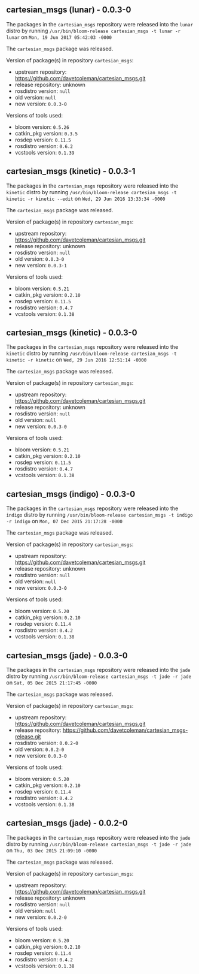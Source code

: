 ## cartesian_msgs (lunar) - 0.0.3-0

The packages in the `cartesian_msgs` repository were released into the `lunar` distro by running `/usr/bin/bloom-release cartesian_msgs -t lunar -r lunar` on `Mon, 19 Jun 2017 05:42:03 -0000`

The `cartesian_msgs` package was released.

Version of package(s) in repository `cartesian_msgs`:

- upstream repository: https://github.com/davetcoleman/cartesian_msgs.git
- release repository: unknown
- rosdistro version: `null`
- old version: `null`
- new version: `0.0.3-0`

Versions of tools used:

- bloom version: `0.5.26`
- catkin_pkg version: `0.3.5`
- rosdep version: `0.11.5`
- rosdistro version: `0.6.2`
- vcstools version: `0.1.39`


## cartesian_msgs (kinetic) - 0.0.3-1

The packages in the `cartesian_msgs` repository were released into the `kinetic` distro by running `/usr/bin/bloom-release cartesian_msgs -t kinetic -r kinetic --edit` on `Wed, 29 Jun 2016 13:33:34 -0000`

The `cartesian_msgs` package was released.

Version of package(s) in repository `cartesian_msgs`:

- upstream repository: https://github.com/davetcoleman/cartesian_msgs.git
- release repository: unknown
- rosdistro version: `null`
- old version: `0.0.3-0`
- new version: `0.0.3-1`

Versions of tools used:

- bloom version: `0.5.21`
- catkin_pkg version: `0.2.10`
- rosdep version: `0.11.5`
- rosdistro version: `0.4.7`
- vcstools version: `0.1.38`


## cartesian_msgs (kinetic) - 0.0.3-0

The packages in the `cartesian_msgs` repository were released into the `kinetic` distro by running `/usr/bin/bloom-release cartesian_msgs -t kinetic -r kinetic` on `Wed, 29 Jun 2016 12:51:14 -0000`

The `cartesian_msgs` package was released.

Version of package(s) in repository `cartesian_msgs`:

- upstream repository: https://github.com/davetcoleman/cartesian_msgs.git
- release repository: unknown
- rosdistro version: `null`
- old version: `null`
- new version: `0.0.3-0`

Versions of tools used:

- bloom version: `0.5.21`
- catkin_pkg version: `0.2.10`
- rosdep version: `0.11.5`
- rosdistro version: `0.4.7`
- vcstools version: `0.1.38`


## cartesian_msgs (indigo) - 0.0.3-0

The packages in the `cartesian_msgs` repository were released into the `indigo` distro by running `/usr/bin/bloom-release cartesian_msgs -t indigo -r indigo` on `Mon, 07 Dec 2015 21:17:28 -0000`

The `cartesian_msgs` package was released.

Version of package(s) in repository `cartesian_msgs`:
- upstream repository: https://github.com/davetcoleman/cartesian_msgs.git
- release repository: unknown
- rosdistro version: `null`
- old version: `null`
- new version: `0.0.3-0`

Versions of tools used:
- bloom version: `0.5.20`
- catkin_pkg version: `0.2.10`
- rosdep version: `0.11.4`
- rosdistro version: `0.4.2`
- vcstools version: `0.1.38`


## cartesian_msgs (jade) - 0.0.3-0

The packages in the `cartesian_msgs` repository were released into the `jade` distro by running `/usr/bin/bloom-release cartesian_msgs -t jade -r jade` on `Sat, 05 Dec 2015 21:17:45 -0000`

The `cartesian_msgs` package was released.

Version of package(s) in repository `cartesian_msgs`:
- upstream repository: https://github.com/davetcoleman/cartesian_msgs.git
- release repository: https://github.com/davetcoleman/cartesian_msgs-release.git
- rosdistro version: `0.0.2-0`
- old version: `0.0.2-0`
- new version: `0.0.3-0`

Versions of tools used:
- bloom version: `0.5.20`
- catkin_pkg version: `0.2.10`
- rosdep version: `0.11.4`
- rosdistro version: `0.4.2`
- vcstools version: `0.1.38`


## cartesian_msgs (jade) - 0.0.2-0

The packages in the `cartesian_msgs` repository were released into the `jade` distro by running `/usr/bin/bloom-release cartesian_msgs -t jade -r jade` on `Thu, 03 Dec 2015 21:09:10 -0000`

The `cartesian_msgs` package was released.

Version of package(s) in repository `cartesian_msgs`:
- upstream repository: https://github.com/davetcoleman/cartesian_msgs.git
- release repository: unknown
- rosdistro version: `null`
- old version: `null`
- new version: `0.0.2-0`

Versions of tools used:
- bloom version: `0.5.20`
- catkin_pkg version: `0.2.10`
- rosdep version: `0.11.4`
- rosdistro version: `0.4.2`
- vcstools version: `0.1.38`


